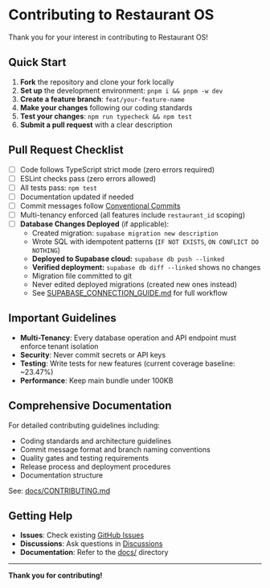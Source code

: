 # Contributing to Restaurant OS

Thank you for your interest in contributing to Restaurant OS!

## Quick Start

1. **Fork** the repository and clone your fork locally
2. **Set up** the development environment: `pnpm i && pnpm -w dev`
3. **Create a feature branch**: `feat/your-feature-name`
4. **Make your changes** following our coding standards
5. **Test your changes**: `npm run typecheck && npm test`
6. **Submit a pull request** with a clear description

## Pull Request Checklist

- [ ] Code follows TypeScript strict mode (zero errors required)
- [ ] ESLint checks pass (zero errors allowed)
- [ ] All tests pass: `npm test`
- [ ] Documentation updated if needed
- [ ] Commit messages follow [Conventional Commits](https://www.conventionalcommits.org/)
- [ ] Multi-tenancy enforced (all features include `restaurant_id` scoping)
- [ ] **Database Changes Deployed** (if applicable):
  - Created migration: `supabase migration new description`
  - Wrote SQL with idempotent patterns (`IF NOT EXISTS`, `ON CONFLICT DO NOTHING`)
  - **Deployed to Supabase cloud:** `supabase db push --linked`
  - **Verified deployment:** `supabase db diff --linked` shows no changes
  - Migration file committed to git
  - Never edited deployed migrations (created new ones instead)
  - See [SUPABASE_CONNECTION_GUIDE.md](./docs/SUPABASE_CONNECTION_GUIDE.md) for full workflow

## Important Guidelines

- **Multi-Tenancy**: Every database operation and API endpoint must enforce tenant isolation
- **Security**: Never commit secrets or API keys
- **Testing**: Write tests for new features (current coverage baseline: ~23.47%)
- **Performance**: Keep main bundle under 100KB

## Comprehensive Documentation

For detailed contributing guidelines including:
- Coding standards and architecture guidelines
- Commit message format and branch naming conventions
- Quality gates and testing requirements
- Release process and deployment procedures
- Documentation structure

See: [docs/CONTRIBUTING.md](./docs/CONTRIBUTING.md)

## Getting Help

- **Issues**: Check existing [GitHub Issues](https://github.com/mikeyoung304/July25/issues)
- **Discussions**: Ask questions in [Discussions](https://github.com/mikeyoung304/July25/discussions)
- **Documentation**: Refer to the [docs/](./docs/) directory

---

**Thank you for contributing!**

